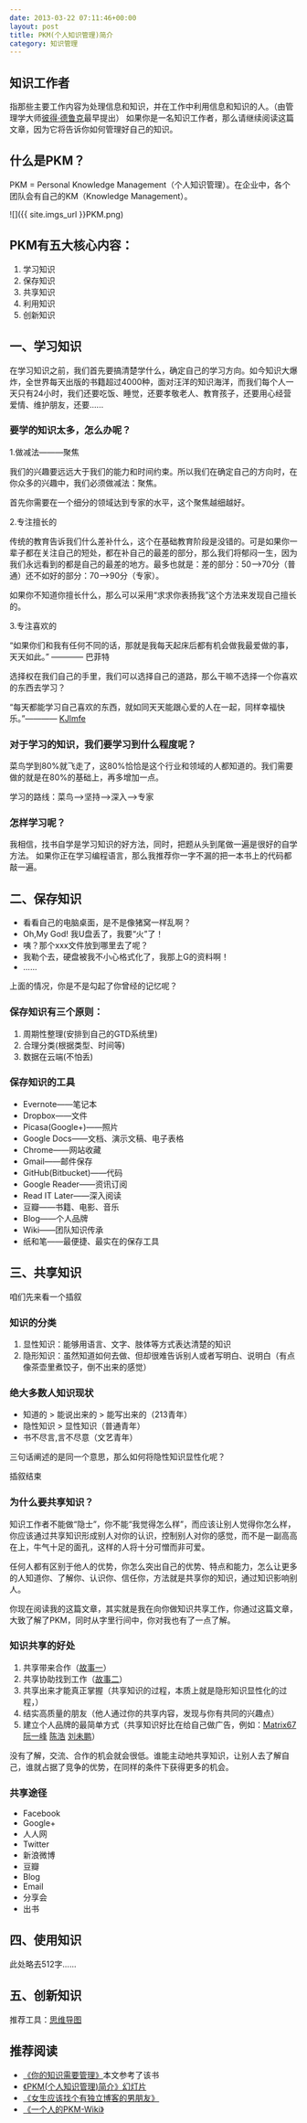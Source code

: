 ```yaml
---
date: 2013-03-22 07:11:46+00:00
layout: post
title: PKM(个人知识管理)简介
category: 知识管理
---
```


## 知识工作者

指那些主要工作内容为处理信息和知识，并在工作中利用信息和知识的人。（由管理学大师[彼得·德鲁克](http://zh.wikipedia.org/wiki/%E5%BD%BC%E5%BE%97%C2%B7%E5%BE%B7%E9%B2%81%E5%85%8B)最早提出）
如果你是一名知识工作者，那么请继续阅读这篇文章，因为它将告诉你如何管理好自己的知识。


## 什么是PKM？

PKM = Personal Knowledge Management（个人知识管理）。在企业中，各个团队会有自己的KM（Knowledge Management）。

![]({{ site.imgs_url }}PKM.png)

## PKM有五大核心内容：

1. 学习知识
2. 保存知识
3. 共享知识
4. 利用知识
5. 创新知识

## 一、学习知识

在学习知识之前，我们首先要搞清楚学什么，确定自己的学习方向。如今知识大爆炸，全世界每天出版的书籍超过4000种，面对汪洋的知识海洋，而我们每个人一天只有24小时，我们还要吃饭、睡觉，还要孝敬老人、教育孩子，还要用心经营爱情、维护朋友，还要......


### 要学的知识太多，怎么办呢？

1.做减法———聚焦

  我们的兴趣要远远大于我们的能力和时间约束。所以我们在确定自己的方向时，在你众多的兴趣中，我们必须做减法：聚焦。

  首先你需要在一个细分的领域达到专家的水平，这个聚焦越细越好。

2.专注擅长的

  传统的教育告诉我们什么差补什么，这个在基础教育阶段是没错的。可是如果你一辈子都在关注自己的短处，都在补自己的最差的部分，那么我们将郁闷一生，因为我们永远看到的都是自己的最差的地方。最多也就是：差的部分：50——>70分（普通）还不如好的部分：70——>90分（专家）。

  如果你不知道你擅长什么，那么可以采用“求求你表扬我”这个方法来发现自己擅长的。

3.专注喜欢的

  “如果你们和我有任何不同的话，那就是我每天起床后都有机会做我最爱做的事，天天如此。” ———— 巴菲特

   选择权在我们自己的手里，我们可以选择自己的道路，那么干嘛不选择一个你喜欢的东西去学习？

   “每天都能学习自己喜欢的东西，就如同天天能跟心爱的人在一起，同样幸福快乐。”———— [KJlmfe](http://www.freepanda.me)

### 对于学习的知识，我们要学习到什么程度呢？

菜鸟学到80%就飞走了，这80%恰恰是这个行业和领域的人都知道的。我们需要做的就是在80%的基础上，再多增加一点。

学习的路线：菜鸟——>坚持——>深入——>专家

### 怎样学习呢？

我相信，找书自学是学习知识的好方法，同时，把题从头到尾做一遍是很好的自学方法。
如果你正在学习编程语言，那么我推荐你一字不漏的把一本书上的代码都敲一遍。

## 二、保存知识

* 看看自己的电脑桌面，是不是像猪窝一样乱啊？
* Oh,My God! 我U盘丢了，我要“火”了！
* 咦？那个xxx文件放到哪里去了呢？
* 我勒个去，硬盘被我不小心格式化了，我那上G的资料啊！
* ......

上面的情况，你是不是勾起了你曾经的记忆呢？


### 保存知识有三个原则：

1. 周期性整理(安排到自己的GTD系统里)
2. 合理分类(根据类型、时间等)
3. 数据在云端(不怕丢)


### 保存知识的工具
	
* Evernote——笔记本
* Dropbox——文件
* Picasa(Google+)——照片
* Google Docs——文档、演示文稿、电子表格
* Chrome——网站收藏
* Gmail——邮件保存
* GitHub(Bitbucket)——代码
* Google Reader——资讯订阅
* Read IT Later——深入阅读
* 豆瓣——书籍、电影、音乐
* Blog——个人品牌
* Wiki——团队知识传承
* 纸和笔——最便捷、最实在的保存工具


## 三、共享知识

咱们先来看一个插叙

### 知识的分类

1. 显性知识：能够用语言、文字、肢体等方式表达清楚的知识
2. 隐形知识：虽然知道如何去做、但却很难告诉别人或者写明白、说明白（有点像茶壶里煮饺子，倒不出来的感觉）


### 绝大多数人知识现状

* 知道的 > 能说出来的 > 能写出来的（213青年）
* 隐性知识 > 显性知识（普通青年）
* 书不尽言,言不尽意（文艺青年）

三句话阐述的是同一个意思，那么如何将隐性知识显性化呢？

插叙结束

### 为什么要共享知识？

知识工作者不能做“隐士”，你不能“我觉得怎么样”，而应该让别人觉得你怎么样，你应该通过共享知识形成别人对你的认识，控制别人对你的感觉，而不是一副高高在上，牛气十足的面孔，这样的人将十分可憎而非可爱。

任何人都有区别于他人的优势，你怎么突出自己的优势、特点和能力，怎么让更多的人知道你、了解你、认识你、信任你，方法就是共享你的知识，通过知识影响别人。

你现在阅读我的这篇文章，其实就是我在向你做知识共享工作，你通过这篇文章，大致了解了PKM，同时从字里行间中，你对我也有了一点了解。


### 知识共享的好处

1. 共享带来合作（[故事一](http://hi.baidu.com/joyopod/blog/item/456b8cdfabc2081e632798e7.html)）
2. 共享协助找到工作（[故事二](http://hi.baidu.com/joyopod/blog/item/456b8cdfabc2081e632798e7.html)）
3. 共享出来才能真正掌握（共享知识的过程，本质上就是隐形知识显性化的过程，）
4. 结实高质量的朋友（他人通过你的共享内容，发现与你有共同的兴趣点）
5. 建立个人品牌的最简单方式（共享知识好比在给自己做广告，例如：[Matrix67](http://www.matrix67.com/blog/) [阮一峰](http://www.ruanyifeng.com/blog/) [陈浩](http://coolshell.cn/) [刘未鹏](http://mindhacks.cn/)）

没有了解，交流、合作的机会就会很低。谁能主动地共享知识，让别人去了解自己，谁就占据了竞争的优势，在同样的条件下获得更多的机会。

### 共享途径

* Facebook
* Google+
* 人人网
* Twitter
* 新浪微博
* 豆瓣
* Blog
* Email
* 分享会
* 出书


## 四、使用知识

此处略去512字......


## 五、创新知识

推荐工具：[思维导图](http://zh.wikipedia.org/wiki/%E6%80%9D%E7%BB%B4%E5%AF%BC%E5%9B%BE)


## 推荐阅读

* [《你的知识需要管理》](http://book.douban.com/subject/4630664/)本文参考了该书
* [《PKM(个人知识管理)简介》幻灯片](https://docs.google.com/presentation/d/1BnUm6WF0uTNmHkb-qhOYf24mdcvsSR-t-qaQ00OvuJ0/edit)
* [《女生应该找个有独立博客的男朋友》](http://www.7lemon.net/2010/06/girl-should-have-boyfriend-with-i-blog.html)
* [《一个人的PKM-Wiki》](http://skm.zoomquiet.org/item20080116170558-frameset.html)


